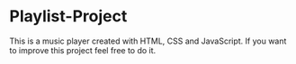 # Playlist-Project
This is a music player created with HTML, CSS and JavaScript. If you want to improve this project feel free to do it.

